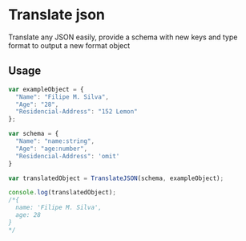 # Translate json

Translate any JSON easily, provide a schema with new keys and type format to output a new format object

## Usage

``` javascript
var exampleObject = {
  "Name": "Filipe M. Silva",
  "Age": "28",
  "Residencial-Address": "152 Lemon"
};

var schema = {
  "Name": "name:string",
  "Age": "age:number",
  "Residencial-Address": 'omit'
}

var translatedObject = TranslateJSON(schema, exampleObject);

console.log(translatedObject);
/*{
  name: 'Filipe M. Silva',
  age: 28
}
*/
```
